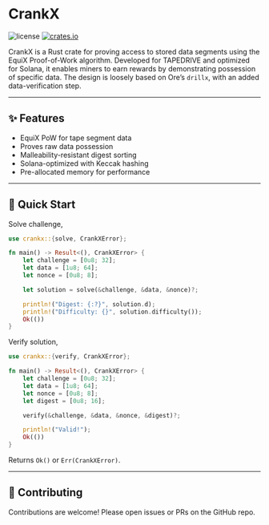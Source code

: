 # CrankX

![license](https://img.shields.io/badge/license-MIT-blue.svg?style=flat)
[![crates.io](https://img.shields.io/crates/v/crankx.svg?style=flat)](https://crates.io/crates/crankx)

CrankX is a Rust crate for proving access to stored data segments using the EquiX Proof-of-Work algorithm. Developed for TAPEDRIVE and optimized for Solana, it enables miners to earn rewards by demonstrating possession of specific data. The design is loosely based on Ore’s `drillx`, with an added data-verification step.

---

## ✨ Features

- EquiX PoW for tape segment data
- Proves raw data possession
- Malleability-resistant digest sorting
- Solana-optimized with Keccak hashing
- Pre-allocated memory for performance

---

## 🚀 Quick Start

Solve challenge,

```rust
use crankx::{solve, CrankXError};

fn main() -> Result<(), CrankXError> {
    let challenge = [0u8; 32];
    let data = [1u8; 64];
    let nonce = [0u8; 8];

    let solution = solve(&challenge, &data, &nonce)?;

    println!("Digest: {:?}", solution.d);
    println!("Difficulty: {}", solution.difficulty());
    Ok(())
}
```

Verify solution,

```rust
use crankx::{verify, CrankXError};

fn main() -> Result<(), CrankXError> {
    let challenge = [0u8; 32];
    let data = [1u8; 64];
    let nonce = [0u8; 8];
    let digest = [0u8; 16];

    verify(&challenge, &data, &nonce, &digest)?;

    println!("Valid!");
    Ok(())
}
```

Returns `Ok()` or `Err(CrankXError)`.

---

## 🙌 Contributing

Contributions are welcome! Please open issues or PRs on the GitHub repo.

